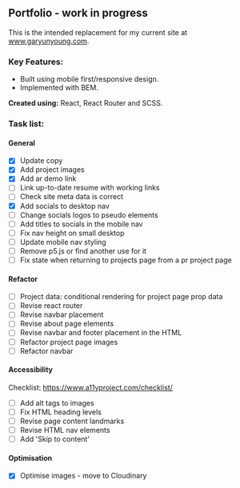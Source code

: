## Portfolio - work in progress

This is the intended replacement for my current site at www.garyunyoung.com.

### Key Features:

- Built using mobile first/responsive design.
- Implemented with BEM.

**Created using:** React, React Router and SCSS.

### Task list:

#### General

- [x] Update copy
- [x] Add project images
- [x] Add ar demo link
- [ ] Link up-to-date resume with working links
- [ ] Check site meta data is correct
- [x] Add socials to desktop nav
- [ ] Change socials logos to pseudo elements
- [ ] Add titles to socials in the mobile nav
- [ ] Fix nav height on small desktop
- [ ] Update mobile nav styling
- [ ] Remove p5.js or find another use for it
- [ ] Fix state when returning to projects page from a pr project page

#### Refactor

- [ ] Project data: conditional rendering for project page prop data
- [ ] Revise react router
- [ ] Revise navbar placement
- [ ] Revise about page elements
- [ ] Revise navbar and footer placement in the HTML
- [ ] Refactor project page images
- [ ] Refactor navbar

#### Accessibility

Checklist: https://www.a11yproject.com/checklist/

- [ ] Add alt tags to images
- [ ] Fix HTML heading levels
- [ ] Revise page content landmarks
- [ ] Revise HTML nav elements
- [ ] Add 'Skip to content'

#### Optimisation

- [x] Optimise images - move to Cloudinary

